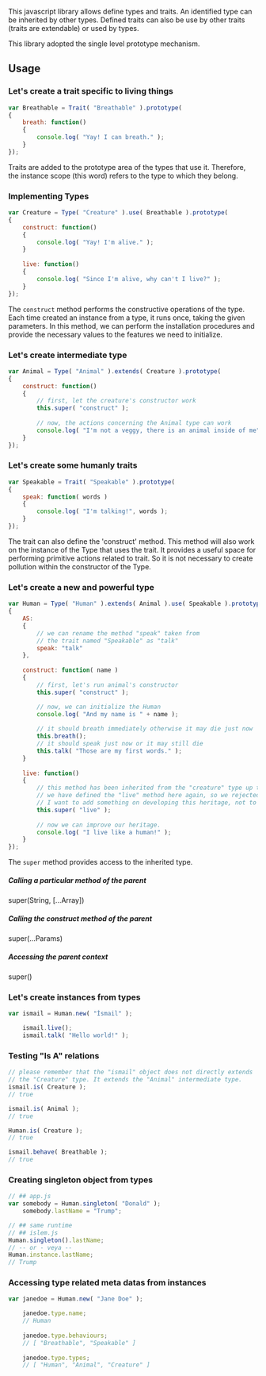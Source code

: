 This javascript library allows define types and traits. An identified type can be inherited
by other types. Defined traits can also be use by other traits (traits are extendable) or used by types.

This library adopted the single level prototype mechanism.

## Usage
### Let's create a trait specific to living things
```javascript
var Breathable = Trait( "Breathable" ).prototype(
{
    breath: function()
    {
        console.log( "Yay! I can breath." );
    }
});
```
Traits are added to the prototype area of the types that use it. Therefore, the instance scope
(this word) refers to the type to which they belong.

### Implementing Types
```javascript
var Creature = Type( "Creature" ).use( Breathable ).prototype(
{
    construct: function()
    {
        console.log( "Yay! I'm alive." );
    }
    
    live: function()
    {
        console.log( "Since I'm alive, why can't I live?" );
    }
});
```
The `construct` method performs the constructive operations of the type. Each time
created an instance from a type, it runs once, taking the given parameters. In this
method, we can perform the installation procedures and provide the necessary values
to the features we need to initialize.

### Let's create intermediate type
```javascript
var Animal = Type( "Animal" ).extends( Creature ).prototype(
{
    construct: function()
    {
        // first, let the creature's constructor work
        this.super( "construct" );
        
        // now, the actions concerning the Animal type can work
        console.log( "I'm not a veggy, there is an animal inside of me" );
    }
});
```
### Let's create some humanly traits
```javascript
var Speakable = Trait( "Speakable" ).prototype(
{
    speak: function( words )
    {
        console.log( "I'm talking!", words );
    }
});
```

The trait can also define the 'construct' method. This method will also work on
the instance of the Type that uses the trait. It provides a useful space for
performing primitive actions related to trait. So it is not necessary to create
pollution within the constructor of the Type.

### Let's create a new and powerful type
```javascript
var Human = Type( "Human" ).extends( Animal ).use( Speakable ).prototype(
{
    AS:
    {
        // we can rename the method "speak" taken from
        // the trait named "Speakable" as "talk"
        speak: "talk"
    },
    
    construct: function( name )
    {
        // first, let's run animal's constructor
        this.super( "construct" );

        // now, we can initialize the Human
        console.log( "And my name is " + name );
        
        // it should breath immediately otherwise it may die just now
        this.breath();
        // it should speak just now or it may still die
        this.talk( "Those are my first words." );
    }
    
    live: function()
    {
        // this method has been inherited from the "creature" type up to this point, but
        // we have defined the "live" method here again, so we rejected the inheritance, but
        // I want to add something on developing this heritage, not to refuse it.
        this.super( "live" );
        
        // now we can improve our heritage.
        console.log( "I live like a human!" );
    }
});
```

The `super` method provides access to the inherited type.

##### Calling a particular method of the parent
super(String, [...Array])

##### Calling the construct method of the parent
super(...Params)

##### Accessing the parent context
super()

### Let's create instances from types
```javascript
var ismail = Human.new( "İsmail" );

    ismail.live();
    ismail.talk( "Hello world!" );
```

### Testing "Is A" relations
```javascript
// please remember that the "ismail" object does not directly extends
// the "Creature" type. It extends the "Animal" intermediate type.
ismail.is( Creature );
// true

ismail.is( Animal );
// true

Human.is( Creature );
// true

ismail.behave( Breathable );
// true
```

### Creating singleton object from types
```javascript
// ## app.js
var somebody = Human.singleton( "Donald" );
    somebody.lastName = "Trump";

// ## same runtime
// ## islem.js
Human.singleton().lastName;
// -- or - veya --
Human.instance.lastName;
// Trump
```
### Accessing type related meta datas from instances
```javascript
var janedoe = Human.new( "Jane Doe" );

    janedoe.type.name;
    // Human
    
    janedoe.type.behaviours;
    // [ "Breathable", "Speakable" ]
    
    janedoe.type.types;
    // [ "Human", "Animal", "Creature" ]
```

